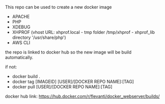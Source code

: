This repo can be used to create a new docker image

- APACHE
- PHP
- XDEBUG
- XHPROF (vhost URL: xhprof.local - tmp folder /tmp/xhprof  -  xhprof_lib directory '/usr/share/php')
- AWS CLI


the repo is linked to docker hub so the new image will be build automatically.

if not:

- docker build .
- docker tag [IMAGEID] [USER]/[DOCKER REPO NAME]:[TAG]
- docker pull [USER]/[DOCKER REPO NAME]:[TAG]

docker hub link:
https://hub.docker.com/r/flevanti/docker_webserver/builds/
